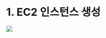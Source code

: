 # 1. EC2 인스턴스 생성
![](../Amazon&nbsp;Web&nbsp;Service/screenshot/01&nbsp;-&nbsp;EC2&nbsp;인스턴스&nbsp;생성.jpg)
